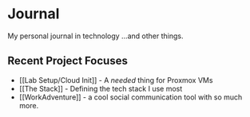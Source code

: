 # Journal
My personal journal in technology ...and other things.

## Recent Project Focuses
- [[Lab Setup/Cloud Init]] - A *needed* thing for Proxmox VMs
- [[The Stack]] - Defining the tech stack I use most
- [[WorkAdventure]] - a cool social communication tool with so much more.
